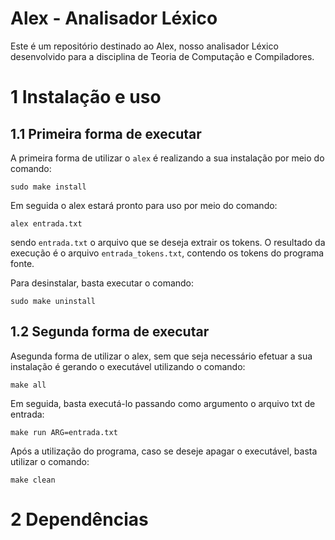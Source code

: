 # Alex - Analisador Léxico

Este é um repositório destinado ao Alex, nosso analisador Léxico desenvolvido para a disciplina de Teoria de Computação e Compiladores.

# 1 Instalação e uso

## 1.1 Primeira forma de executar

A primeira forma de utilizar o `alex` é realizando a sua instalação por meio do comando:

```
sudo make install
```

Em seguida o alex estará pronto para uso por meio do comando:

```
alex entrada.txt
```

sendo `entrada.txt` o arquivo que se deseja extrair os tokens. O resultado da execução é o arquivo `entrada_tokens.txt`, contendo os tokens do programa fonte.


Para desinstalar, basta executar o comando:

```
sudo make uninstall
```

## 1.2 Segunda forma de executar 

Asegunda forma de utilizar o alex, sem que seja necessário efetuar a sua instalação é gerando o executável utilizando o comando:

```
make all
```

Em seguida, basta executá-lo passando como argumento o arquivo txt de entrada:

```
make run ARG=entrada.txt
```

Após a utilização do programa, caso se deseje apagar o executável, basta utilizar o comando:

```
make clean
```

# 2 Dependências
